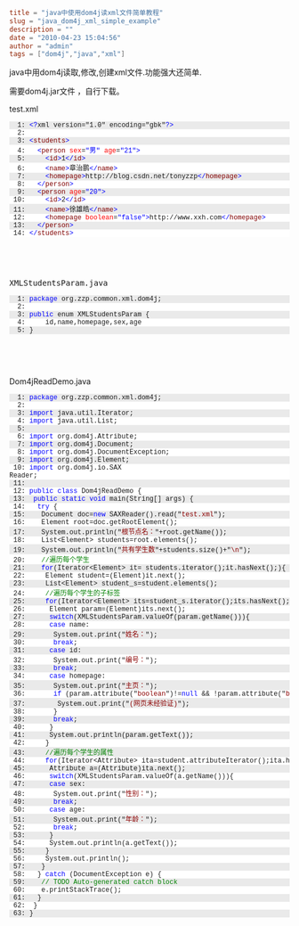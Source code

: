 ```toml
title = "java中使用dom4j读xml文件简单教程"
slug = "java_dom4j_xml_simple_example"
description = ""
date = "2010-04-23 15:04:56"
author = "admin"
tags = ["dom4j","java","xml"]
```

java中用dom4j读取,修改,创建xml文件.功能强大还简单.


<!--more-->

<p>需要dom4j.jar文件 ，自行下载。</p>  <p>test.xml</p>  <pre><pre style="background-color: #eaeaea; margin: 0em; width: 100%; font-family: consolas,&#39;Courier New&#39;,courier,monospace; font-size: 12px">  1: <span style="color: #0000ff">&lt;?</span>xml version=&quot;1.0&quot; encoding=&quot;gbk&quot;<span style="color: #0000ff">?&gt;</span></pre><pre style="background-color: #ffffff; margin: 0em; width: 100%; font-family: consolas,&#39;Courier New&#39;,courier,monospace; font-size: 12px">  2: </pre><pre style="background-color: #eaeaea; margin: 0em; width: 100%; font-family: consolas,&#39;Courier New&#39;,courier,monospace; font-size: 12px">  3: <span style="color: #0000ff">&lt;</span><span style="color: #800000">students</span><span style="color: #0000ff">&gt;</span></pre><pre style="background-color: #ffffff; margin: 0em; width: 100%; font-family: consolas,&#39;Courier New&#39;,courier,monospace; font-size: 12px">  4:   <span style="color: #0000ff">&lt;</span><span style="color: #800000">person</span> <span style="color: #ff0000">sex</span>=<span style="color: #0000ff">&quot;男&quot;</span> <span style="color: #ff0000">age</span>=<span style="color: #0000ff">&quot;21&quot;</span><span style="color: #0000ff">&gt;</span></pre><pre style="background-color: #eaeaea; margin: 0em; width: 100%; font-family: consolas,&#39;Courier New&#39;,courier,monospace; font-size: 12px">  5:     <span style="color: #0000ff">&lt;</span><span style="color: #800000">id</span><span style="color: #0000ff">&gt;</span>1<span style="color: #0000ff">&lt;/</span><span style="color: #800000">id</span><span style="color: #0000ff">&gt;</span></pre><pre style="background-color: #ffffff; margin: 0em; width: 100%; font-family: consolas,&#39;Courier New&#39;,courier,monospace; font-size: 12px">  6:     <span style="color: #0000ff">&lt;</span><span style="color: #800000">name</span><span style="color: #0000ff">&gt;</span>章治鹏<span style="color: #0000ff">&lt;/</span><span style="color: #800000">name</span><span style="color: #0000ff">&gt;</span></pre><pre style="background-color: #eaeaea; margin: 0em; width: 100%; font-family: consolas,&#39;Courier New&#39;,courier,monospace; font-size: 12px">  7:     <span style="color: #0000ff">&lt;</span><span style="color: #800000">homepage</span><span style="color: #0000ff">&gt;</span>http://blog.csdn.net/tonyzzp<span style="color: #0000ff">&lt;/</span><span style="color: #800000">homepage</span><span style="color: #0000ff">&gt;</span></pre><pre style="background-color: #ffffff; margin: 0em; width: 100%; font-family: consolas,&#39;Courier New&#39;,courier,monospace; font-size: 12px">  8:   <span style="color: #0000ff">&lt;/</span><span style="color: #800000">person</span><span style="color: #0000ff">&gt;</span></pre><pre style="background-color: #eaeaea; margin: 0em; width: 100%; font-family: consolas,&#39;Courier New&#39;,courier,monospace; font-size: 12px">  9:   <span style="color: #0000ff">&lt;</span><span style="color: #800000">person</span> <span style="color: #ff0000">age</span>=<span style="color: #0000ff">&quot;20&quot;</span><span style="color: #0000ff">&gt;</span></pre><pre style="background-color: #ffffff; margin: 0em; width: 100%; font-family: consolas,&#39;Courier New&#39;,courier,monospace; font-size: 12px"> 10:     <span style="color: #0000ff">&lt;</span><span style="color: #800000">id</span><span style="color: #0000ff">&gt;</span>2<span style="color: #0000ff">&lt;/</span><span style="color: #800000">id</span><span style="color: #0000ff">&gt;</span></pre><pre style="background-color: #eaeaea; margin: 0em; width: 100%; font-family: consolas,&#39;Courier New&#39;,courier,monospace; font-size: 12px"> 11:     <span style="color: #0000ff">&lt;</span><span style="color: #800000">name</span><span style="color: #0000ff">&gt;</span>徐雄皓<span style="color: #0000ff">&lt;/</span><span style="color: #800000">name</span><span style="color: #0000ff">&gt;</span></pre><pre style="background-color: #ffffff; margin: 0em; width: 100%; font-family: consolas,&#39;Courier New&#39;,courier,monospace; font-size: 12px"> 12:     <span style="color: #0000ff">&lt;</span><span style="color: #800000">homepage</span> <span style="color: #ff0000">boolean</span>=<span style="color: #0000ff">&quot;false&quot;</span><span style="color: #0000ff">&gt;</span>http://www.xxh.com<span style="color: #0000ff">&lt;/</span><span style="color: #800000">homepage</span><span style="color: #0000ff">&gt;</span></pre><pre style="background-color: #eaeaea; margin: 0em; width: 100%; font-family: consolas,&#39;Courier New&#39;,courier,monospace; font-size: 12px"> 13:   <span style="color: #0000ff">&lt;/</span><span style="color: #800000">person</span><span style="color: #0000ff">&gt;</span></pre><pre style="background-color: #ffffff; margin: 0em; width: 100%; font-family: consolas,&#39;Courier New&#39;,courier,monospace; font-size: 12px"> 14: <span style="color: #0000ff">&lt;/</span><span style="color: #800000">students</span><span style="color: #0000ff">&gt;</span></pre></pre><pre>&#160;</pre><pre>&#160;</pre><pre>XMLStudentsParam.java</pre><pre><pre style="background-color: #eaeaea; margin: 0em; width: 100%; font-family: consolas,&#39;Courier New&#39;,courier,monospace; font-size: 12px">  1: <span style="color: #0000ff">package</span> org.zzp.common.xml.dom4j;</pre><pre style="background-color: #ffffff; margin: 0em; width: 100%; font-family: consolas,&#39;Courier New&#39;,courier,monospace; font-size: 12px">  2: </pre><pre style="background-color: #eaeaea; margin: 0em; width: 100%; font-family: consolas,&#39;Courier New&#39;,courier,monospace; font-size: 12px">  3: <span style="color: #0000ff">public</span> enum XMLStudentsParam {</pre><pre style="background-color: #ffffff; margin: 0em; width: 100%; font-family: consolas,&#39;Courier New&#39;,courier,monospace; font-size: 12px">  4: 	id,name,homepage,sex,age</pre><pre style="background-color: #eaeaea; margin: 0em; width: 100%; font-family: consolas,&#39;Courier New&#39;,courier,monospace; font-size: 12px">  5: }</pre></pre><p>&#160;</p><p>&#160;</p><p>Dom4jReadDemo.java</p><pre><pre style="background-color: #eaeaea; margin: 0em; width: 100%; font-family: consolas,&#39;Courier New&#39;,courier,monospace; font-size: 12px">  1: <span style="color: #0000ff">package</span> org.zzp.common.xml.dom4j;</pre><pre style="background-color: #ffffff; margin: 0em; width: 100%; font-family: consolas,&#39;Courier New&#39;,courier,monospace; font-size: 12px">  2: </pre><pre style="background-color: #eaeaea; margin: 0em; width: 100%; font-family: consolas,&#39;Courier New&#39;,courier,monospace; font-size: 12px">  3: <span style="color: #0000ff">import</span> java.util.Iterator;</pre><pre style="background-color: #ffffff; margin: 0em; width: 100%; font-family: consolas,&#39;Courier New&#39;,courier,monospace; font-size: 12px">  4: <span style="color: #0000ff">import</span> java.util.List;</pre><pre style="background-color: #eaeaea; margin: 0em; width: 100%; font-family: consolas,&#39;Courier New&#39;,courier,monospace; font-size: 12px">  5: </pre><pre style="background-color: #ffffff; margin: 0em; width: 100%; font-family: consolas,&#39;Courier New&#39;,courier,monospace; font-size: 12px">  6: <span style="color: #0000ff">import</span> org.dom4j.Attribute;</pre><pre style="background-color: #eaeaea; margin: 0em; width: 100%; font-family: consolas,&#39;Courier New&#39;,courier,monospace; font-size: 12px">  7: <span style="color: #0000ff">import</span> org.dom4j.Document;</pre><pre style="background-color: #ffffff; margin: 0em; width: 100%; font-family: consolas,&#39;Courier New&#39;,courier,monospace; font-size: 12px">  8: <span style="color: #0000ff">import</span> org.dom4j.DocumentException;</pre><pre style="background-color: #eaeaea; margin: 0em; width: 100%; font-family: consolas,&#39;Courier New&#39;,courier,monospace; font-size: 12px">  9: <span style="color: #0000ff">import</span> org.dom4j.Element;</pre><pre style="background-color: #ffffff; margin: 0em; width: 100%; font-family: consolas,&#39;Courier New&#39;,courier,monospace; font-size: 12px"> 10: <span style="color: #0000ff">import</span> org.dom4j.io.SAX
Reader;</pre><pre style="background-color: #eaeaea; margin: 0em; width: 100%; font-family: consolas,&#39;Courier New&#39;,courier,monospace; font-size: 12px"> 11: </pre><pre style="background-color: #ffffff; margin: 0em; width: 100%; font-family: consolas,&#39;Courier New&#39;,courier,monospace; font-size: 12px"> 12: <span style="color: #0000ff">public</span> <span style="color: #0000ff">class</span> Dom4jReadDemo {</pre><pre style="background-color: #eaeaea; margin: 0em; width: 100%; font-family: consolas,&#39;Courier New&#39;,courier,monospace; font-size: 12px"> 13:  <span style="color: #0000ff">public</span> <span style="color: #0000ff">static</span> <span style="color: #0000ff">void</span> main(String[] args) {</pre><pre style="background-color: #ffffff; margin: 0em; width: 100%; font-family: consolas,&#39;Courier New&#39;,courier,monospace; font-size: 12px"> 14:   <span style="color: #0000ff">try</span> {</pre><pre style="background-color: #eaeaea; margin: 0em; width: 100%; font-family: consolas,&#39;Courier New&#39;,courier,monospace; font-size: 12px"> 15:    Document doc=<span style="color: #0000ff">new</span> SAXReader().read(&quot;<span style="color: #8b0000">test.xml</span>&quot;);</pre><pre style="background-color: #ffffff; margin: 0em; width: 100%; font-family: consolas,&#39;Courier New&#39;,courier,monospace; font-size: 12px"> 16:    Element root=doc.getRootElement();</pre><pre style="background-color: #eaeaea; margin: 0em; width: 100%; font-family: consolas,&#39;Courier New&#39;,courier,monospace; font-size: 12px"> 17:    System.out.println(&quot;<span style="color: #8b0000">根节点名：</span>&quot;+root.getName());</pre><pre style="background-color: #ffffff; margin: 0em; width: 100%; font-family: consolas,&#39;Courier New&#39;,courier,monospace; font-size: 12px"> 18:    List&lt;Element&gt; students=root.elements();</pre><pre style="background-color: #eaeaea; margin: 0em; width: 100%; font-family: consolas,&#39;Courier New&#39;,courier,monospace; font-size: 12px"> 19:    System.out.println(&quot;<span style="color: #8b0000">共有学生数</span>&quot;+students.size()+&quot;<span style="color: #8b0000">\n</span>&quot;);</pre><pre style="background-color: #ffffff; margin: 0em; width: 100%; font-family: consolas,&#39;Courier New&#39;,courier,monospace; font-size: 12px"> 20:    <span style="color: #008000">//遍历每个学生</span></pre><pre style="background-color: #eaeaea; margin: 0em; width: 100%; font-family: consolas,&#39;Courier New&#39;,courier,monospace; font-size: 12px"> 21:    <span style="color: #0000ff">for</span>(Iterator&lt;Element&gt; it= students.iterator();it.hasNext();){</pre><pre style="background-color: #ffffff; margin: 0em; width: 100%; font-family: consolas,&#39;Courier New&#39;,courier,monospace; font-size: 12px"> 22:     Element student=(Element)it.next();</pre><pre style="background-color: #eaeaea; margin: 0em; width: 100%; font-family: consolas,&#39;Courier New&#39;,courier,monospace; font-size: 12px"> 23:     List&lt;Element&gt; student_s=student.elements();</pre><pre style="background-color: #ffffff; margin: 0em; width: 100%; font-family: consolas,&#39;Courier New&#39;,courier,monospace; font-size: 12px"> 24:     <span style="color: #008000">//遍历每个学生的子标签</span></pre><pre style="background-color: #eaeaea; margin: 0em; width: 100%; font-family: consolas,&#39;Courier New&#39;,courier,monospace; font-size: 12px"> 25:     <span style="color: #0000ff">for</span>(Iterator&lt;Element&gt; its=student_s.iterator();its.hasNext();){</pre><pre style="background-color: #ffffff; margin: 0em; width: 100%; font-family: consolas,&#39;Courier New&#39;,courier,monospace; font-size: 12px"> 26:      Element param=(Element)its.next();</pre><pre style="background-color: #eaeaea; margin: 0em; width: 100%; font-family: consolas,&#39;Courier New&#39;,courier,monospace; font-size: 12px"> 27:      <span style="color: #0000ff">switch</span>(XMLStudentsParam.valueOf(param.getName())){</pre><pre style="background-color: #ffffff; margin: 0em; width: 100%; font-family: consolas,&#39;Courier New&#39;,courier,monospace; font-size: 12px"> 28:      <span style="color: #0000ff">case</span> name:</pre><pre style="background-color: #eaeaea; margin: 0em; width: 100%; font-family: consolas,&#39;Courier New&#39;,courier,monospace; font-size: 12px"> 29:       System.out.print(&quot;<span style="color: #8b0000">姓名：</span>&quot;);</pre><pre style="background-color: #ffffff; margin: 0em; width: 100%; font-family: consolas,&#39;Courier New&#39;,courier,monospace; font-size: 12px"> 30:       <span style="color: #0000ff">break</span>;</pre><pre style="background-color: #eaeaea; margin: 0em; width: 100%; font-family: consolas,&#39;Courier New&#39;,courier,monospace; font-size: 12px"> 31:      <span style="color: #0000ff">case</span> id:</pre><pre style="background-color: #ffffff; margin: 0em; width: 100%; font-family: consolas,&#39;Courier New&#39;,courier,monospace; font-size: 12px"> 32:       System.out.print(&quot;<span style="color: #8b0000">编号：</span>&quot;);</pre><pre style="background-color: #eaeaea; margin: 0em; width: 100%; font-family: consolas,&#39;Courier New&#39;,courier,monospace; font-size: 12px"> 33:       <span style="color: #0000ff">break</span>;</pre><pre style="background-color: #ffffff; margin: 0em; width: 100%; font-family: consolas,&#39;Courier New&#39;,courier,monospace; font-size: 12px"> 34:      <span style="color: #0000ff">case</span> homepage:</pre><pre style="background-color: #eaeaea; margin: 0em; width: 100%; font-family: consolas,&#39;Courier New&#39;,courier,monospace; font-size: 12px"> 35:       System.out.print(&quot;<span style="color: #8b0000">主页：</span>&quot;);</pre><pre style="background-color: #ffffff; margin: 0em; width: 100%; font-family: consolas,&#39;Courier New&#39;,courier,monospace; font-size: 12px"> 36:       <span style="color: #0000ff">if</span> (param.attribute(&quot;<span style="color: #8b0000">boolean</span>&quot;)!=<span style="color: #0000ff">null</span> &amp;&amp; !param.attribute(&quot;<span style="color: #8b0000">boolean</span>&quot;).getText().equals(&quot;<span style="color: #8b0000">true</span>&quot;)) {</pre><pre style="background-color: #eaeaea; margin: 0em; width: 100%; font-family: consolas,&#39;Courier New&#39;,courier,monospace; font-size: 12px"> 37:        System.out.print(&quot;<span style="color: #8b0000">(网页未经验证)</span>&quot;);</pre><pre style="background-color: #ffffff; margin: 0em; width: 100%; font-family: consolas,&#39;Courier New&#39;,courier,monospace; font-size: 12px"> 38:       }</pre><pre style="background-color: #eaeaea; margin: 0em; width: 100%; font-family: consolas,&#39;Courier New&#39;,courier,monospace; font-size: 12px"> 39:       <span style="color: #0000ff">break</span>;</pre><pre style="background-color: #ffffff; margin: 0em; width: 100%; font-family: consolas,&#39;Courier New&#39;,courier,monospace; font-size: 12px"> 40:      }</pre><pre style="background-color: #eaeaea; margin: 0em; width: 100%; font-family: consolas,&#39;Courier New&#39;,courier,monospace; font-size: 12px"> 41:      System.out.println(param.getText());</pre><pre style="background-color: #ffffff; margin: 0em; width: 100%; font-family: consolas,&#39;Courier New&#39;,courier,monospace; font-size: 12px"> 42:     }</pre><pre style="background-color: #eaeaea; margin: 0em; width: 100%; font-family: consolas,&#39;Courier New&#39;,courier,monospace; font-size: 12px"> 43:     <span style="color: #008000">//遍历每个学生的属性</span></pre><pre style="background-color: #ffffff; margin: 0em; width: 100%; font-family: consolas,&#39;Courier New&#39;,courier,monospace; font-size: 12px"> 44:     <span style="color: #0000ff">for</span>(Iterator&lt;Attribute&gt; ita=student.attributeIterator();ita.hasNext();){</pre><pre style="background-color: #eaeaea; margin: 0em; width: 100%; font-family: consolas,&#39;Courier New&#39;,courier,monospace; font-size: 12px"> 45:      Attribute a=(Attribute)ita.next();</pre><pre style="background-color: #ffffff; margin: 0em; width: 100%; font-family: consolas,&#39;Courier New&#39;,courier,monospace; font-size: 12px
"> 46:      <span style="color: #0000ff">switch</span>(XMLStudentsParam.valueOf(a.getName())){</pre><pre style="background-color: #eaeaea; margin: 0em; width: 100%; font-family: consolas,&#39;Courier New&#39;,courier,monospace; font-size: 12px"> 47:      <span style="color: #0000ff">case</span> sex:</pre><pre style="background-color: #ffffff; margin: 0em; width: 100%; font-family: consolas,&#39;Courier New&#39;,courier,monospace; font-size: 12px"> 48:       System.out.print(&quot;<span style="color: #8b0000">性别：</span>&quot;);</pre><pre style="background-color: #eaeaea; margin: 0em; width: 100%; font-family: consolas,&#39;Courier New&#39;,courier,monospace; font-size: 12px"> 49:       <span style="color: #0000ff">break</span>;</pre><pre style="background-color: #ffffff; margin: 0em; width: 100%; font-family: consolas,&#39;Courier New&#39;,courier,monospace; font-size: 12px"> 50:      <span style="color: #0000ff">case</span> age:</pre><pre style="background-color: #eaeaea; margin: 0em; width: 100%; font-family: consolas,&#39;Courier New&#39;,courier,monospace; font-size: 12px"> 51:       System.out.print(&quot;<span style="color: #8b0000">年龄：</span>&quot;);</pre><pre style="background-color: #ffffff; margin: 0em; width: 100%; font-family: consolas,&#39;Courier New&#39;,courier,monospace; font-size: 12px"> 52:       <span style="color: #0000ff">break</span>;</pre><pre style="background-color: #eaeaea; margin: 0em; width: 100%; font-family: consolas,&#39;Courier New&#39;,courier,monospace; font-size: 12px"> 53:      }</pre><pre style="background-color: #ffffff; margin: 0em; width: 100%; font-family: consolas,&#39;Courier New&#39;,courier,monospace; font-size: 12px"> 54:      System.out.println(a.getText());</pre><pre style="background-color: #eaeaea; margin: 0em; width: 100%; font-family: consolas,&#39;Courier New&#39;,courier,monospace; font-size: 12px"> 55:     }</pre><pre style="background-color: #ffffff; margin: 0em; width: 100%; font-family: consolas,&#39;Courier New&#39;,courier,monospace; font-size: 12px"> 56:     System.out.println();</pre><pre style="background-color: #eaeaea; margin: 0em; width: 100%; font-family: consolas,&#39;Courier New&#39;,courier,monospace; font-size: 12px"> 57:    }</pre><pre style="background-color: #ffffff; margin: 0em; width: 100%; font-family: consolas,&#39;Courier New&#39;,courier,monospace; font-size: 12px"> 58:   } <span style="color: #0000ff">catch</span> (DocumentException e) {</pre><pre style="background-color: #eaeaea; margin: 0em; width: 100%; font-family: consolas,&#39;Courier New&#39;,courier,monospace; font-size: 12px"> 59:    <span style="color: #008000">// TODO Auto-generated catch block</span></pre><pre style="background-color: #ffffff; margin: 0em; width: 100%; font-family: consolas,&#39;Courier New&#39;,courier,monospace; font-size: 12px"> 60:    e.printStackTrace();</pre><pre style="background-color: #eaeaea; margin: 0em; width: 100%; font-family: consolas,&#39;Courier New&#39;,courier,monospace; font-size: 12px"> 61:   }</pre><pre style="background-color: #ffffff; margin: 0em; width: 100%; font-family: consolas,&#39;Courier New&#39;,courier,monospace; font-size: 12px"> 62:  }</pre><pre style="background-color: #eaeaea; margin: 0em; width: 100%; font-family: consolas,&#39;Courier New&#39;,courier,monospace; font-size: 12px"> 63: }</pre></pre>
